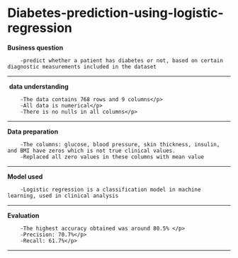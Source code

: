 # Diabetes-prediction-using-logistic-regression

<b>Business question</b> 

        -predict whether a patient has diabetes or not, based on certain diagnostic measurements included in the dataset

----------------------------------------
 <b>data understanding</b>
 
        -The data contains 768 rows and 9 columns</p>
        -All data is numerical</p>
        -There is no nulls in all columns</p>
----------------------------------------
<b>Data preparation</b>


        -The columns: glucose, blood pressure, skin thickness, insulin, and BMI have zeros which is not true clinical values.
        -Replaced all zero values in these columns with mean value
----------------------------------------
<b>Model used</b>

        -Logistic regression is a classification model in machine learning, used in clinical analysis
----------------------------------------
<b>Evaluation</b>

        -The highest accuracy obtained was around 80.5% </p>
        -Precision: 70.7%</p>
        -Recall: 61.7%</p>

----------------------------------------
